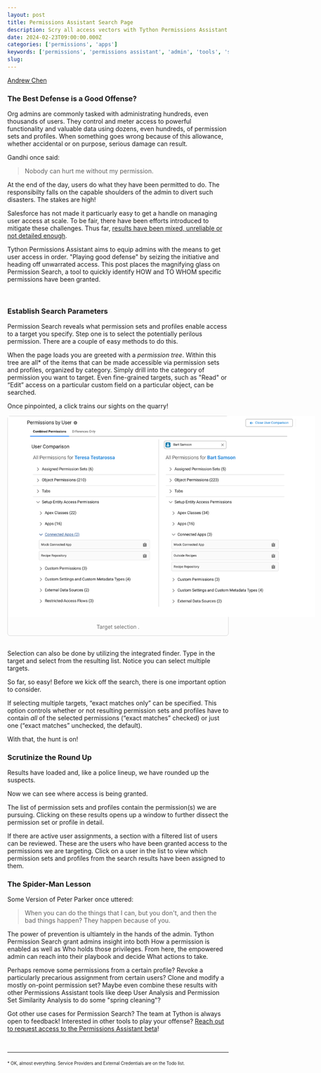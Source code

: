```yaml
---
layout: post
title: Permissions Assistant Search Page
description: Scry all access vectors with Tython Permissions Assistant Permission Search.
date: 2024-02-23T09:00:00.000Z
categories: ['permissions', 'apps']
keywords: ['permissions', 'permissions assistant', 'admin', 'tools', 'search']
slug: 
---
```


[Andrew Chen](https://www.linkedin.com/in/ndrewr/)

<!-- INSERT TABLE OF CONTENTS -->

### The Best Defense is a Good Offense?

Org admins are commonly tasked with administrating hundreds, even thousands of users. They control and meter access to powerful functionality and valuable data using dozens, even hundreds, of permission sets and profiles. When something goes wrong because of this allowance, whether accidental or on purpose, serious damage can result.

Gandhi once said:

>Nobody can hurt me without my permission.

At the end of the day, users do what they have been permitted to do. The responsibilty falls on the capable shoulders of the admin to divert such disasters. The stakes are high!

Salesforce has not made it particuarly easy to get a handle on managing user access at scale. To be fair, there have been efforts introduced to mitigate these challenges. Thus far, [results have been mixed, unreliable or not detailed enough](https://appexchange.salesforce.com/appxListingDetail?listingId=a0N3A00000FeF99UAF&tab=r
).

Tython Permissions Assistant aims to equip admins with the means to get user access in order. "Playing good defense" by seizing the initiative and heading off unwarrated access. This post places the magnifying glass on Permission Search, a tool to quickly identify HOW and TO WHOM specific permissions have been granted.

<br/>

### Establish Search Parameters

Permission Search reveals what permission sets and profiles enable access to a target you specify. Step one is to select the potentially perilous permission. There are a couple of easy methods to do this.

When the page loads you are greeted with a *permission tree*. Within this tree are all* of the items that can be made accessible via permission sets and profiles, organized by category. Simply drill into the category of permission you want to target. Even fine-grained targets, such as "Read" or “Edit” access on a particular custom field on a particular object, can be searched.

Once pinpointed, a click trains our sights on the quarry!

<!-- INSERT PICTURE OF PERM TREE -->

<div style="text-align: center; border: 1px solid #dadada; border-radius: 6px;">
    <img src="/images/2023-12-29-pa-user-analysis-compare-users.png" alt="Comparing user permissions side-by-side" title="Comparing users, all permissions" style="max-width:700px;"/>
    <p style="color: #6a6a6a; font-size: .75rem;">Target selection .</p>
</div>
<br/>

Selection can also be done by utilizing the integrated finder. Type in the target and select from the resulting list. Notice you can select multiple targets.

<!-- INSERT PICTURE OF FINDER -->

So far, so easy! Before we kick off the search, there is one important option to consider.

If selecting multiple targets, “exact matches only” can be specified. This option controls whether or not resulting permission sets and profiles have to contain *all* of the selected permissions (“exact matches” checked) or just one (“exact matches” unchecked, the default).

<!-- INSERT PICTURE OF EXACT MATCHES OPTION  -->

With that, the hunt is on! 

### Scrutinize the Round Up

Results have loaded and, like a police lineup, we have rounded up the suspects.

<!-- INSERT PICTURE OF SEARCH RESULTS -->

Now we can see where access is being granted.

The list of permission sets and profiles contain the permission(s) we are pursuing. Clicking on these results opens up a window to further dissect the permission set or profile in detail.

<!-- INSERT PICTURE OF DETAILS MODAL -->

If there are active user assignments, a section with a filtered list of users can be reviewed. These are the users who have been granted access to the permissions we are targeting. Click on a user in the list to view which permission sets and profiles from the search results have been assigned to them.

<!-- INSERT PICTURE OF USER LIST -->

### The Spider-Man Lesson

Some Version of Peter Parker once uttered:

> When you can do the things that I can, but you don't, and then the bad things happen? They happen because of you.

The power of prevention is ultiamtely in the hands of the admin. Tython Permission Search grant admins insight into both How a permission is enabled as well as Who holds those privileges. From here, the empowered admin can reach into their playbook and decide What actions to take.

Perhaps remove some permissions from a certain profile? Revoke a particularly precarious assignment from certain users? Clone and modify a mostly on-point permission set? Maybe even combine these results with other Permissions Assistant tools like deep User Analysis and Permission Set Similarity Analysis to do some "spring cleaning"?

Got other use cases for Permission Search? The team at Tython is always open to feedback! Interested in other tools to play your offense? [Reach out to request access to the Permissions Assistant beta](mailto:support@tython.co?subject=Permissions%20Assistant%20Demo)!

<br/>

---

<sup><sub>* OK, almost everything. Service Providers and External Credentials are on the Todo list.</sub></sup>
